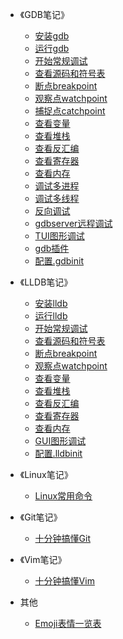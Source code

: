 ﻿<!-- _sidebar.md -->

* 《GDB笔记》
  * [安装gdb](/GDB笔记/01_安装gdb.md)
  * [运行gdb](/GDB笔记/02_运行gdb.md)
  * [开始常规调试](/GDB笔记/03_开始常规调试.md)
  * [查看源码和符号表](/GDB笔记/04_查看源码和符号表.md)
  * [断点breakpoint](/GDB笔记/断点breakpoint.md)
  * [观察点watchpoint](/GDB笔记/观察点watchpoint.md)
  * [捕捉点catchpoint](/GDB笔记/捕捉点catchpoint.md)
  * [查看变量](/GDB笔记/查看变量.md)
  * [查看堆栈](/GDB笔记/查看堆栈.md)
  * [查看反汇编](/GDB笔记/查看反汇编.md)
  * [查看寄存器](/GDB笔记/查看寄存器.md)
  * [查看内存](/GDB笔记/查看内存.md)
  * [调试多进程](/GDB笔记/调试多进程.md)
  * [调试多线程](/GDB笔记/调试多线程.md)
  * [反向调试](/GDB笔记/反向调试.md)
  * [gdbserver远程调试](/GDB笔记/gdbserver远程调试.md)
  * [TUI图形调试](/GDB笔记/TUI图形调试.md)
  * [gdb插件](/GDB笔记/gdb插件.md)
  * [配置.gdbinit](/GDB笔记/配置.gdbinit.md)

* 《LLDB笔记》
  * [安装lldb](/LLDB笔记/安装lldb.md)
  * [运行lldb](/LLDB笔记/运行lldb.md)
  * [开始常规调试](/LLDB笔记/开始常规调试.md)
  * [查看源码和符号表](/LLDB笔记/查看源码和符号表.md)
  * [断点breakpoint](/LLDB笔记/断点breakpoint.md)
  * [观察点watchpoint](/LLDB笔记/观察点watchpoint.md)
  * [查看变量](/LLDB笔记/查看变量.md)
  * [查看堆栈](/LLDB笔记/查看堆栈.md)
  * [查看反汇编](/LLDB笔记/查看反汇编.md)
  * [查看寄存器](/LLDB笔记/查看寄存器.md)
  * [查看内存](/LLDB笔记/查看内存.md)
  * [GUI图形调试](/LLDB笔记/GUI图形调试.md)
  * [配置.lldbinit](/LLDB笔记/配置.lldbinit.md)

* 《Linux笔记》
  * [Linux常用命令](/Linux笔记/Linux常用命令.md)

* 《Git笔记》
  * [十分钟搞懂Git](/Git笔记/十分钟搞懂Git.md)

* 《Vim笔记》
  * [十分钟搞懂Vim](/Vim笔记/十分钟搞懂Vim.md)

* 其他
  * [Emoji表情一览表](/其他/Emoji表情一览表.md)